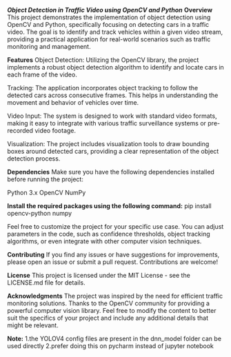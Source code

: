 ***Object Detection in Traffic Video using OpenCV and Python***
**Overview**
This project demonstrates the implementation of object detection using OpenCV and Python, specifically focusing on detecting cars in a traffic video. The goal is to identify and track vehicles within a given video stream, providing a practical application for real-world scenarios such as traffic monitoring and management.

**Features**
Object Detection: Utilizing the OpenCV library, the project implements a robust object detection algorithm to identify and locate cars in each frame of the video.

Tracking: The application incorporates object tracking to follow the detected cars across consecutive frames. This helps in understanding the movement and behavior of vehicles over time.

Video Input: The system is designed to work with standard video formats, making it easy to integrate with various traffic surveillance systems or pre-recorded video footage.

Visualization: The project includes visualization tools to draw bounding boxes around detected cars, providing a clear representation of the object detection process.

**Dependencies**
Make sure you have the following dependencies installed before running the project:

Python 3.x
OpenCV
NumPy

**Install the required packages using the following command:**
pip install opencv-python numpy

Feel free to customize the project for your specific use case. You can adjust parameters in the code, such as confidence thresholds, object tracking algorithms, or even integrate with other computer vision techniques.

**Contributing**
If you find any issues or have suggestions for improvements, please open an issue or submit a pull request. Contributions are welcome!

**License**
This project is licensed under the MIT License - see the LICENSE.md file for details.

**Acknowledgments**
The project was inspired by the need for efficient traffic monitoring solutions.
Thanks to the OpenCV community for providing a powerful computer vision library.
Feel free to modify the content to better suit the specifics of your project and include any additional details that might be relevant.

**Note:**
1.the YOLOV4 config files are present in the dnn_model folder can be used directly
2.prefer doing this on pycharm instead of jupyter notebook



